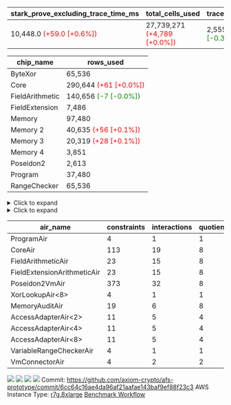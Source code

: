 | stark_prove_excluding_trace_time_ms | total_cells_used | trace_gen_time_ms | verify_program_compile_ms |
| --- | --- | --- | --- |
| 10,448.0 <span style="color: red">(+59.0 [+0.6%])</span> | 27,739,271 <span style="color: red">(+4,789 [+0.0%])</span> | 2,555.0 <span style="color: green">(-7.0 [-0.3%])</span> | 36.0 <span style="color: red">(+1.0 [+2.9%])</span> |

| chip_name | rows_used |
| --- | --- |
| ByteXor | 65,536 |
| Core | 290,644 <span style="color: red">(+61 [+0.0%])</span> |
| FieldArithmetic | 140,656 <span style="color: green">(-7 [-0.0%])</span> |
| FieldExtension | 7,486 |
| Memory | 97,480 |
| Memory 2 | 40,635 <span style="color: red">(+56 [+0.1%])</span> |
| Memory 3 | 20,319 <span style="color: red">(+28 [+0.1%])</span> |
| Memory 4 | 3,851 |
| Poseidon2 | 2,613 |
| Program | 37,480 |
| RangeChecker | 65,536 |

<details>
<summary>Click to expand</summary>

| dsl_ir | opcode | frequency |
| --- | --- | --- |
|  | JAL | 1 |
|  | STOREW | 2 |
| AddE | FE4ADD | 1,630 |
| AddEFFI | LOADW | 128 |
| AddEFFI | STOREW | 384 |
| AddEI | ADD | 5,664 |
| AddFI | ADD | 2,830 <span style="color: green">(-7 [-0.2%])</span> |
| AddV | ADD | 1,815 |
| AddVI | ADD | 35,364 |
| Alloc | ADD | 13,011 |
| Alloc | LOADW | 13,011 |
| Alloc | MUL | 8,979 |
| AssertEqE | BNE | 404 |
| AssertEqEI | BNE | 4 |
| AssertEqF | BNE | 4,901 |
| AssertEqV | BNE | 3,540 |
| AssertEqVI | BNE | 20 |
| CycleTrackerEnd | CT_END | 3,807 |
| CycleTrackerStart | CT_START | 3,807 |
| DivE | BBE4DIV | 1,202 |
| DivEIN | BBE4DIV | 1 |
| DivEIN | STOREW | 4 |
| DivFIN | DIV | 3 |
| For | ADD | 34,831 |
| For | BNE | 44,214 |
| For | JAL | 9,383 |
| For | LOADW | 700 |
| For | STOREW | 8,683 |
| Halt | TERMINATE | 1 |
| HintBitsF | HINT_BITS | 101 |
| HintInputVec | HINT_INPUT | 4,032 |
| IfEq | BNE | 722 |
| IfEqI | BNE | 11,289 |
| IfEqI | JAL | 1,890 <span style="color: red">(+61 [+3.3%])</span> |
| IfNe | BEQ | 2,129 |
| IfNe | JAL | 7 |
| IfNeI | BEQ | 603 |
| ImmE | STOREW | 2,008 |
| ImmF | STOREW | 7,036 |
| ImmV | STOREW | 12,751 |
| LoadE | LOADW | 4,836 |
| LoadE | LOADW2 | 14,000 |
| LoadF | LOADW | 13,252 |
| LoadF | LOADW2 | 3,096 |
| LoadV | LOADW | 8,800 |
| LoadV | LOADW2 | 19,451 |
| MulE | BBE4MUL | 3,418 |
| MulEF | MUL | 1,608 |
| MulEI | BBE4MUL | 33 |
| MulEI | STOREW | 132 |
| MulF | MUL | 2,204 |
| MulFI | MUL | 1 |
| MulV | MUL | 3,131 |
| MulVI | MUL | 2,604 |
| Poseidon2CompressBabyBear | COMP_POS2 | 2,000 |
| Poseidon2PermuteBabyBear | PERM_POS2 | 613 |
| StoreE | STOREW | 32,012 |
| StoreE | STOREW2 | 4,816 |
| StoreF | STOREW | 6,484 |
| StoreF | STOREW2 | 3,962 |
| StoreHintWord | ADD | 19,708 |
| StoreHintWord | SHINTW | 26,871 |
| StoreV | STOREW | 1,462 |
| StoreV | STOREW2 | 11,093 |
| SubE | FE4SUB | 1,202 |
| SubEF | LOADW | 4,815 |
| SubEF | SUB | 1,605 |
| SubEI | ADD | 8 |
| SubV | SUB | 3,101 |
| SubVI | SUB | 3,789 |
| SubVIN | SUB | 400 |

</details>

<details>
<summary>Click to expand</summary>

| air_name | dsl_ir | opcode | cells_used |
| --- | --- | --- | --- |
| Audit |  | JAL | 19 |
| CoreAir |  | JAL | 66 |
| Audit |  | STOREW | 38 |
| CoreAir |  | STOREW | 132 |
| AccessAdapter<2> | AddE | FE4ADD | 24,882 |
| AccessAdapter<4> | AddE | FE4ADD | 14,703 |
| Audit | AddE | FE4ADD | 1,368 |
| FieldExtensionArithmeticAir | AddE | FE4ADD | 66,830 |
| AccessAdapter<2> | AddEFFI | LOADW | 132 |
| AccessAdapter<4> | AddEFFI | LOADW | 156 |
| Audit | AddEFFI | LOADW | 304 |
| CoreAir | AddEFFI | LOADW | 8,448 |
| AccessAdapter<2> | AddEFFI | STOREW | 132 |
| Audit | AddEFFI | STOREW | 912 |
| CoreAir | AddEFFI | STOREW | 25,344 |
| AccessAdapter<2> | AddEI | ADD | 24,552 <span style="color: red">(+308 [+1.3%])</span> |
| AccessAdapter<4> | AddEI | ADD | 14,508 <span style="color: red">(+182 [+1.3%])</span> |
| Audit | AddEI | ADD | 760 |
| FieldArithmeticAir | AddEI | ADD | 175,584 |
| Audit | AddFI | ADD | 418 |
| FieldArithmeticAir | AddFI | ADD | 87,730 <span style="color: green">(-217 [-0.2%])</span> |
| Audit | AddV | ADD | 57 |
| FieldArithmeticAir | AddV | ADD | 56,265 |
| Audit | AddVI | ADD | 61,294 |
| FieldArithmeticAir | AddVI | ADD | 1,096,284 |
| FieldArithmeticAir | Alloc | ADD | 403,341 |
| Audit | Alloc | LOADW | 3,135 |
| CoreAir | Alloc | LOADW | 858,726 |
| AccessAdapter<2> | Alloc | MUL | 22 |
| AccessAdapter<4> | Alloc | MUL | 26 |
| FieldArithmeticAir | Alloc | MUL | 278,349 |
| AccessAdapter<2> | AssertEqE | BNE | 2,222 |
| AccessAdapter<4> | AssertEqE | BNE | 1,313 |
| CoreAir | AssertEqE | BNE | 26,664 |
| CoreAir | AssertEqEI | BNE | 264 |
| CoreAir | AssertEqF | BNE | 323,466 |
| CoreAir | AssertEqV | BNE | 233,640 |
| CoreAir | AssertEqVI | BNE | 1,320 |
| CoreAir | CycleTrackerEnd | CT_END | 251,262 |
| CoreAir | CycleTrackerStart | CT_START | 251,262 |
| AccessAdapter<2> | DivE | BBE4DIV | 35,310 |
| AccessAdapter<4> | DivE | BBE4DIV | 20,865 |
| FieldExtensionArithmeticAir | DivE | BBE4DIV | 49,282 |
| AccessAdapter<2> | DivEIN | BBE4DIV | 22 |
| AccessAdapter<4> | DivEIN | BBE4DIV | 13 |
| FieldExtensionArithmeticAir | DivEIN | BBE4DIV | 41 |
| AccessAdapter<2> | DivEIN | STOREW | 11 |
| CoreAir | DivEIN | STOREW | 264 |
| FieldArithmeticAir | DivFIN | DIV | 93 |
| FieldArithmeticAir | For | ADD | 1,079,761 |
| CoreAir | For | BNE | 2,918,124 |
| AccessAdapter<2> | For | JAL | 55 |
| AccessAdapter<4> | For | JAL | 65 |
| CoreAir | For | JAL | 619,278 |
| Audit | For | LOADW | 1,900 |
| CoreAir | For | LOADW | 46,200 |
| Audit | For | STOREW | 988 |
| CoreAir | For | STOREW | 573,078 |
| CoreAir | Halt | TERMINATE | 66 |
| CoreAir | HintBitsF | HINT_BITS | 6,666 |
| CoreAir | HintInputVec | HINT_INPUT | 266,112 |
| CoreAir | IfEq | BNE | 47,652 |
| CoreAir | IfEqI | BNE | 745,074 |
| CoreAir | IfEqI | JAL | 124,740 <span style="color: red">(+4,026 [+3.3%])</span> |
| CoreAir | IfNe | BEQ | 140,514 |
| CoreAir | IfNe | JAL | 462 |
| CoreAir | IfNeI | BEQ | 39,798 |
| AccessAdapter<2> | ImmE | STOREW | 2,200 |
| AccessAdapter<4> | ImmE | STOREW | 1,300 |
| Audit | ImmE | STOREW | 76 |
| CoreAir | ImmE | STOREW | 132,528 |
| Audit | ImmF | STOREW | 3,724 |
| CoreAir | ImmF | STOREW | 464,376 |
| Audit | ImmV | STOREW | 64,486 |
| CoreAir | ImmV | STOREW | 841,566 |
| AccessAdapter<2> | LoadE | LOADW | 17,688 |
| AccessAdapter<4> | LoadE | LOADW | 10,452 |
| Audit | LoadE | LOADW | 380 |
| CoreAir | LoadE | LOADW | 319,176 |
| AccessAdapter<2> | LoadE | LOADW2 | 28,666 |
| AccessAdapter<4> | LoadE | LOADW2 | 16,939 |
| CoreAir | LoadE | LOADW2 | 924,000 |
| AccessAdapter<2> | LoadF | LOADW | 26,400 |
| AccessAdapter<4> | LoadF | LOADW | 15,600 |
| AccessAdapter<8> | LoadF | LOADW | 10,200 |
| Audit | LoadF | LOADW | 570 |
| CoreAir | LoadF | LOADW | 874,632 |
| AccessAdapter<2> | LoadF | LOADW2 | 715 |
| AccessAdapter<4> | LoadF | LOADW2 | 429 |
| AccessAdapter<8> | LoadF | LOADW2 | 323 |
| Audit | LoadF | LOADW2 | 2,090 |
| CoreAir | LoadF | LOADW2 | 204,336 |
| Audit | LoadV | LOADW | 60,249 |
| CoreAir | LoadV | LOADW | 580,800 |
| Audit | LoadV | LOADW2 | 1,615 |
| CoreAir | LoadV | LOADW2 | 1,283,766 |
| AccessAdapter<2> | MulE | BBE4MUL | 33,506 <span style="color: red">(+308 [+0.9%])</span> |
| AccessAdapter<4> | MulE | BBE4MUL | 19,799 <span style="color: red">(+182 [+0.9%])</span> |
| Audit | MulE | BBE4MUL | 988 |
| FieldExtensionArithmeticAir | MulE | BBE4MUL | 140,138 |
| AccessAdapter<2> | MulEF | MUL | 8,822 |
| AccessAdapter<4> | MulEF | MUL | 5,213 |
| Audit | MulEF | MUL | 76 |
| FieldArithmeticAir | MulEF | MUL | 49,848 |
| AccessAdapter<2> | MulEI | BBE4MUL | 1,892 |
| AccessAdapter<4> | MulEI | BBE4MUL | 1,118 |
| Audit | MulEI | BBE4MUL | 1,596 |
| FieldExtensionArithmeticAir | MulEI | BBE4MUL | 1,353 |
| AccessAdapter<2> | MulEI | STOREW | 638 |
| AccessAdapter<4> | MulEI | STOREW | 338 |
| Audit | MulEI | STOREW | 57 |
| CoreAir | MulEI | STOREW | 8,712 |
| Audit | MulF | MUL | 19 |
| FieldArithmeticAir | MulF | MUL | 68,324 |
| Audit | MulFI | MUL | 19 |
| FieldArithmeticAir | MulFI | MUL | 31 |
| Audit | MulV | MUL | 59,432 |
| FieldArithmeticAir | MulV | MUL | 97,061 |
| Audit | MulVI | MUL | 76 |
| FieldArithmeticAir | MulVI | MUL | 80,724 |
| AccessAdapter<2> | Poseidon2CompressBabyBear | COMP_POS2 | 88,000 |
| AccessAdapter<4> | Poseidon2CompressBabyBear | COMP_POS2 | 52,000 |
| AccessAdapter<8> | Poseidon2CompressBabyBear | COMP_POS2 | 34,000 |
| Poseidon2VmAir<BabyBear> | Poseidon2CompressBabyBear | COMP_POS2 | 836,000 |
| AccessAdapter<2> | Poseidon2PermuteBabyBear | PERM_POS2 | 53,801 |
| AccessAdapter<4> | Poseidon2PermuteBabyBear | PERM_POS2 | 31,798 |
| AccessAdapter<8> | Poseidon2PermuteBabyBear | PERM_POS2 | 20,842 |
| Poseidon2VmAir<BabyBear> | Poseidon2PermuteBabyBear | PERM_POS2 | 256,234 |
| AccessAdapter<2> | StoreE | STOREW | 8,800 |
| AccessAdapter<4> | StoreE | STOREW | 5,200 |
| Audit | StoreE | STOREW | 608,228 |
| CoreAir | StoreE | STOREW | 2,112,792 |
| AccessAdapter<2> | StoreE | STOREW2 | 8,800 |
| AccessAdapter<4> | StoreE | STOREW2 | 5,200 |
| Audit | StoreE | STOREW2 | 30,704 |
| CoreAir | StoreE | STOREW2 | 317,856 |
| Audit | StoreF | STOREW | 123,196 |
| CoreAir | StoreF | STOREW | 427,944 |
| AccessAdapter<2> | StoreF | STOREW2 | 231 |
| AccessAdapter<4> | StoreF | STOREW2 | 143 |
| AccessAdapter<8> | StoreF | STOREW2 | 102 |
| Audit | StoreF | STOREW2 | 61,902 |
| CoreAir | StoreF | STOREW2 | 261,492 |
| FieldArithmeticAir | StoreHintWord | ADD | 610,948 |
| Audit | StoreHintWord | SHINTW | 510,549 |
| CoreAir | StoreHintWord | SHINTW | 1,773,486 |
| Audit | StoreV | STOREW | 27,778 |
| CoreAir | StoreV | STOREW | 96,492 |
| Audit | StoreV | STOREW2 | 161,082 |
| CoreAir | StoreV | STOREW2 | 732,138 |
| AccessAdapter<2> | SubE | FE4SUB | 44,176 |
| AccessAdapter<4> | SubE | FE4SUB | 26,104 |
| Audit | SubE | FE4SUB | 380 |
| FieldExtensionArithmeticAir | SubE | FE4SUB | 49,282 |
| AccessAdapter<2> | SubEF | LOADW | 17,633 |
| Audit | SubEF | LOADW | 171 |
| CoreAir | SubEF | LOADW | 317,790 |
| AccessAdapter<2> | SubEF | SUB | 17,633 |
| AccessAdapter<4> | SubEF | SUB | 20,839 |
| Audit | SubEF | SUB | 57 |
| FieldArithmeticAir | SubEF | SUB | 49,755 |
| AccessAdapter<2> | SubEI | ADD | 44 |
| AccessAdapter<4> | SubEI | ADD | 26 |
| FieldArithmeticAir | SubEI | ADD | 248 |
| Audit | SubV | SUB | 76 |
| FieldArithmeticAir | SubV | SUB | 96,131 |
| Audit | SubVI | SUB | 61,351 |
| FieldArithmeticAir | SubVI | SUB | 117,459 |
| FieldArithmeticAir | SubVIN | SUB | 12,400 |

</details>

| air_name | constraints | interactions | quotient_deg |
| --- | --- | --- | --- |
| ProgramAir<BabyBear> | 4 | 1 | 1 |
| CoreAir | 113 | 19 | 8 |
| FieldArithmeticAir | 23 | 15 | 8 |
| FieldExtensionArithmeticAir | 23 | 15 | 8 |
| Poseidon2VmAir<BabyBear> | 373 | 32 | 8 |
| XorLookupAir<8> | 4 | 1 | 1 |
| MemoryAuditAir | 19 | 6 | 8 |
| AccessAdapterAir<2> | 11 | 5 | 4 |
| AccessAdapterAir<4> | 11 | 5 | 4 |
| AccessAdapterAir<8> | 11 | 5 | 4 |
| VariableRangeCheckerAir | 4 | 1 | 1 |
| VmConnectorAir | 4 | 2 | 2 |



[![](https://axiom-public-data-staging-us-east-1.s3.us-east-1.amazonaws.com/benchmark/github/flamegraphs/6cc64c16ae4da96af21aafae143baf9ef88f23c3/verify_fibair.dsl_ir.opcode.air_name.cells_used.reverse.svg)](https://axiom-public-data-staging-us-east-1.s3.us-east-1.amazonaws.com/benchmark/github/flamegraphs/6cc64c16ae4da96af21aafae143baf9ef88f23c3/verify_fibair.dsl_ir.opcode.air_name.cells_used.reverse.svg)
[![](https://axiom-public-data-staging-us-east-1.s3.us-east-1.amazonaws.com/benchmark/github/flamegraphs/6cc64c16ae4da96af21aafae143baf9ef88f23c3/verify_fibair.dsl_ir.opcode.air_name.cells_used.svg)](https://axiom-public-data-staging-us-east-1.s3.us-east-1.amazonaws.com/benchmark/github/flamegraphs/6cc64c16ae4da96af21aafae143baf9ef88f23c3/verify_fibair.dsl_ir.opcode.air_name.cells_used.svg)
[![](https://axiom-public-data-staging-us-east-1.s3.us-east-1.amazonaws.com/benchmark/github/flamegraphs/6cc64c16ae4da96af21aafae143baf9ef88f23c3/verify_fibair.dsl_ir.opcode.frequency.reverse.svg)](https://axiom-public-data-staging-us-east-1.s3.us-east-1.amazonaws.com/benchmark/github/flamegraphs/6cc64c16ae4da96af21aafae143baf9ef88f23c3/verify_fibair.dsl_ir.opcode.frequency.reverse.svg)
[![](https://axiom-public-data-staging-us-east-1.s3.us-east-1.amazonaws.com/benchmark/github/flamegraphs/6cc64c16ae4da96af21aafae143baf9ef88f23c3/verify_fibair.dsl_ir.opcode.frequency.svg)](https://axiom-public-data-staging-us-east-1.s3.us-east-1.amazonaws.com/benchmark/github/flamegraphs/6cc64c16ae4da96af21aafae143baf9ef88f23c3/verify_fibair.dsl_ir.opcode.frequency.svg)
Commit: https://github.com/axiom-crypto/afs-prototype/commit/6cc64c16ae4da96af21aafae143baf9ef88f23c3
AWS Instance Type: [r7g.8xlarge](https://instances.vantage.sh/aws/ec2/r7g.8xlarge)
[Benchmark Workflow](https://github.com/axiom-crypto/afs-prototype/actions/runs/11264007776)
